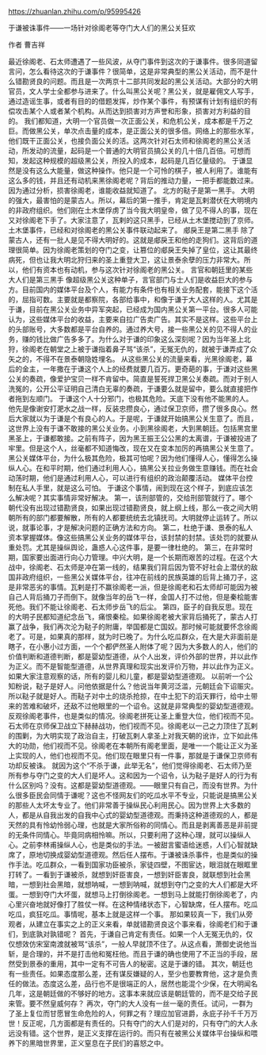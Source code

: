 https://zhuanlan.zhihu.com/p/95995426

于谦被诛事件——一场针对徐阁老等夺门大人们的黑公关狂欢

作者 曹吉祥


最近徐阁老、石太师遭遇了一些风波，从夺门事件到这次的于谦事件。很多同道留言问，怎么看待这次的于谦事件？很简单，这是非常典型的黑公关活动，而不是什么错勘贤良的问题。而且是一次两京十二部共同发起的黑公关活动。大部分的大明官员，文人学士全都参与进来了。什么叫黑公关呢？黑公关，就是雇佣文人写手，通过造谣生事，或者有目的的借题发挥，炒作某个事件，有预谋有计划有组织的有偿攻击某个人或者某个机构。从而达到损害对方声誉和形象，损害对方利益的目的。
我们都知道，大明一个官员做一次正面公关，和危机公关，成本都是千万之巨。而做黑公关，单次点击量的成本，是正面公关的很多倍。网络上的那些水军，他们既干正面公关，也接负面公关的活。这两次针对石太师和徐阁老的黑公关活动，所发动的流量，起码是一个普通的大明官员搞公关的几十倍几百倍。可想而知，发起这种规模的超级黑公关，所投入的成本，起码是几百亿量级的。
于谦显然是没有这么大能量，做这种操作。他只是一个可怜的棋子，被人利用了。谁能有这么多的钱，并且还有动机来黑徐阁老呢？背后的推动力量，一把手都能数过来。因为通过分析，损害徐阁老，谁能收益就知道了。
北方的鞑子是第一黑手。
大明的强大，最害怕的是蒙古人。所以，幕后的第一推手，肯定是瓦剌潜伏在大明境内的非政府组织。他们刚在土木堡俘虏了当今我大明皇帝，做了见不得人的事，现在又对徐阁老下手了。大家注意了，瓦剌的这只黑手，已经从土木堡搅动到了京师。土木堡事件，已经和对徐阁老的黑公关事件联动起来了。
郕戾王是第二黑手
除了蒙古人，还有一批人是见不得大明好的。这就是郕戾王和他的走狗们。这背后的道理很简单。因为徐阁老策划的夺门之变，让篡位的郕戾王失掉了皇位，这让其最终病死，但也让我大明北狩归来的圣上重登大卫，这让景泰余孽的压力非常大。所以，他们有资本也有动机，参与这次针对徐阁老的黑公关。
言官和朝廷里的某些大人们是第三黑手
像超级黑公关这种单子，言官部门与士人们是收益巨大的参与方。目前国内的媒体平台及个人，有能力有条件也有相关业务配套，能接下这个活的，屈指可数。主要就是都察院，各部给事中，和像于谦于大人这样的人。尤其是于谦，目前在黑公关业务中异军突起，已经成为国内黑公关第一平台。很多人可能认为，这些媒体平台的收益，主要来自拉广告卖广告。其实不是这样。这些平台上的头部账号，大多数都是平台自养的。通过养大号，接一些黑公关的见不得人的业务，赚的钱比做广告多多了。为什么对于谦的印象这么深刻呢？因为当年圣上北狩，徐阁老在朝堂之上被于谦指着鼻子骂“该杀”，无冤无仇的，就被于谦弄成了众矢之的，不得不在景泰朝隐姓埋名。
从这些黑公关的流量来看，光黑徐阁老，幕后的金主，一年撒在于谦这个人上的经费就要几百万。更奇葩的事，于谦对这些黑公关的奏疏，像爱护宝贝一样不肯留中。简直是誓死捍卫黑公关奏疏。而对于别人洗冤的，公开公平证明自己清白无辜的奏疏，于谦要么就是留中，要么就直接把作者拖到左顺门。
于谦这个人十分邪门，也极其危险。天底下没有他不能黑的人。他先是像谢安打淝水之战一样，反装忠攒良心，通过保卫京师，攒了很多良心。然后大家就以为于谦是个有良心的人。于是呢，于谦就开始搞黑公关生意了。而且，这世界上没有于谦不敢接的黑公关业务。小到黑徐阁老，大到黑朝廷。包括黑宫里黑圣上，于谦都敢接。之前有阵子，因为黑王振王公公黑的太离谱，于谦被投进了牢里。但是这个人，丝毫都不知道悔改，现在又在变本加厉的再搞黑公关生意了。
黑公关媒体平台，为什么极其危险，极其可怕呢？因为他们懂得人心，懂得怎么操纵人心。在和平时期，他们通过利用人心，搞黑公关拉业务做生意赚钱。而在社会动荡时期，他们是通过利用人心，可以进行有组织的政治颠覆活动。
媒体平台控制在私人手里，就是这么可怕。
于谦这个事情，闹到现在这个样子，到底应该怎么解决呢？其实事情非常好解决。
第一，该刑部管的，交给刑部管就行了。哪个朝代没有出现过错勘贤良，如果出现过错勘贤良，就上纲上线，那么一夜之间大明朝所有的部门都要解散，所有的人都要统统去北镇抚司。大明就停止运转了。所以说，就事论事，才是解决问题的正确方法和方向。
第二，杜绝于谦、景泰的私人资本掌握媒体。像这些搞黑公关业务的媒体平台，该封禁的封禁。该处罚的就要从重处罚。尤其是操纵舆论，蛊惑人心这件事，是要一律杜绝的。
第三，在非常时期，国家要出面进行向心力管理。中兴大明，是一个长期而艰苦的过程。在这个大战中，徐阁老、石太师是冲在第一线的，结果我们背后因为管不好社会上潜伏的敌国非政府组织，一些黑公关媒体平台，往冲在前线的民族英雄的后背上捅刀子，这是非常恶劣的事情。瓦剌是打不赢徐阁老一派，但是徐阁老和石太师却可能因为被自己人背后捅刀子而倒下。就像当年的岳飞一样，金国人打不过他，但是秦桧能害死他。我们不能让徐阁老、石太师步岳飞的后尘。
第四，臣子的自我反思。现在的大明子民都知道纪念岳飞，痛恨秦桧。如果徐阁老被大家背后捅死了，蒙古人打赢了战争，我们再次沦为鞑子的附庸，举国都是亡国奴。那时候可能就要怀念徐阁老了。可是，如果真的那样，就为时已晚了。为什么吃瓜群众，在大是大非面前是瞎子，在小惠小过方面，一个个都俨然圣人附体了呢？因为大多数人的人，他们的价值判断和道德判断，都是婴幼型道德，从个人出发，评价外部的世界，并以此作为正义。而不是智能型道德，从世界真理和现实出发评价万物，并以此作为正义。如果大家注意观察的话，所有的婴儿和儿童，都是婴幼型道德观。
以前听一个公知粉说，鞑子是好人。问他依据是什么？他说当年黄河泛滥，元朝廷会下诏赈灾。所以鞑子就是好人。而鞑子对中土的烧杀抢掠，在中土犯下的滔天罪行，给中土带来的苦难和破坏，还敌不过他眼里的一个诏令。这就是非常典型的婴幼型道德观。反观徐阁老事件，也是类似的情况。徐阁老拼死让圣上重登大位，他们视而不见。石太师在京师保卫战立下赫赫战功，他们视而不见。徐阁老以一己之力顶住了瓦剌的围剿，为大明实现了政治自主，打破瓦剌人拿圣上对我天朝的讹诈，立下如此伟大的功勋，他们视而不见。徐阁老在本朝所有阁老里面，是唯一一个能让正义为圣上实现的人，他们也视而不见。他们现在眼里只有一件事，那就是于谦保卫京师有功却反被诛。
就因为这个“不杀于谦，此举无名”，他们觉得徐阁老、石太师乃至所有参与夺门之变的大人们是坏人。这和因为一个诏令，认为鞑子是好人的行为有什么区别吗？没有。这都是婴幼型道德观。——眼里只有自己，而没有世界。为什么很多臣民会同情于谦呢？这也不怪网友们的吃瓜水平不专业，只能说是搞黑公关的那些人太坏太专业了。他们非常善于操纵民心利用民心。因为世界上大多数的人，都是从自我出发的自我中心式的婴幼型道德观。而秉持这种道德观的人，都是天然的具有怜幼怜弱心理，也就是大家所俗称的同情心。而且是剥离善恶是非前提的无条件同情心。毕竟同病相怜嘛。所以，只要利用了这种心理，就可以操纵人心。之前李林甫操纵人心，也是类似的手法。一被甜言蜜语给迷惑，人们心智就缺席了，原地切换成婴幼型道德观。然后任人摆布。于谦被诛杀事件，也是类似的操作手法。吃瓜群众，一看到国家功臣被杀，家徒四壁，不图宦达，眼泪就在眼眶里打转了。一看到于谦被杀，就想到奸臣害良，一想到奸臣害良，就联想到社会黑暗，一想到社会黑暗，就想呐喊，一想到呐喊，就想到夺门之变的大人们都是大坏蛋。一想到夺门大坏蛋，就想马上打倒徐阁老。一想到马上就能打倒徐阁老了，内心里兴奋地就好像打了胜仗一样。在这种情绪状态下，心智缺席，任人摆布。吃瓜吃瓜，疯狂吃瓜。事情呢，基本上就是这样一个事。
那如果较真一下，我们从旁观者，从建立在事实之上的正义来看，单就错勘贤良这个事来看，徐阁老们和于谦们，到底孰对孰错呢？
首先，于谦自己肯定有责任。如果一个人无冤无仇的，仅仅想效仿宋室南渡就被骂“该杀”，一般人早就顶不住了。从这点看，萧御史说他当斩，是合理的，并不是打击他和冤枉他。而且于谦的确也使用了不正当的手段，居然受到景泰的重用，其中一定有不可告人的秘密。这是于谦的错。
其次，朝廷也有一些责任。如果态度那么差，还有谋反嫌疑的人，至少也要教育他，这才是负责任的做法。态度这么差，品行也不是很端正的人，居然也能混个少保，在大明闻名几年，这是朝廷做的不够好的地方。这事本来就应该是朝廷管的，而不是交给子民来管。要不然皇威何存？
再次，夺门的大人没有一丝一毫的责任。试问，一群为了圣上复位而甘愿冒生命危险的人，何罪之有？理应加官进爵，永庇子孙千千万万世！反正呢，几方面都是有责任的。只有夺门的大人们是对的，只有夺门的大人永远没有错。这个世界，是正义支撑在运行的。而只有在被黑公关媒体平台操纵和喂养下的黑暗世界里，正义窒息在子民们的喜怒之中。
